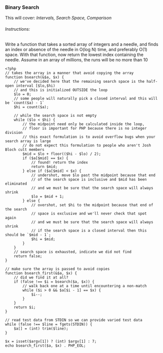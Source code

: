 ### Binary Search

This will cover: *Intervals, Search Space, Comparison*

###### Instructions:

Write a function that takes a sorted array of integers and a needle, and finds an index or absence of the needle in O(log N) time, and preferably O(1) space.  With that function, now return the lowest index containing the needle. Assume in an array of millions, the runs will be no more than 10


````
<?php
// takes the array in a manner that avoid copying the array
function bsearch(&$a, $x) {
    // we've decided here that the remaining search space is the half-open interval [$lo,$hi)
    // and this is initialized OUTSIDE the loop
    $lo = 0;
    // some people will naturally pick a closed interval and this will be `count($a) - 1`
    $hi = count($a);

    // while the search space is not empty
    while ($lo < $hi) {
        // the midpoint need only be calculated inside the loop,
        // floor is important for PHP because there is no integer division
        // this exact formulation is to avoid overflow bugs when your search array is large
        // do not expect this formulation to people who aren't Josh Bloch cult members
        $mid = $lo + floor(($hi - $lo) / 2);
        if ($a[$mid] == $x) {
            // found! return the index
            return $mid;
        } else if ($a[$mid] < $x) {
            // undershot, move $lo past the midpoint because that end
            // of the search space is inclusive and $mid has been eliminated
            // and we must be sure that the search space will always shrink
            $lo = $mid + 1;
        } else {
            // overshot, set $hi to the midpoint because that end of the search
            // space is exclusive and we'll never check that spot again
            // and we must be sure that the search space will always shrink
            // if the search space is a closed interval then this should be `$mid - 1`;
            $hi = $mid;
        }
    }
    // search space is exhausted, indicate we did not find
    return false;
}

// make sure the array is passed to avoid copies
function bsearch_first(&$a, $x) {
    // did we find it at all?
    if (false !== $i = bsearch($a, $x)) {
        // walk back one at a time until encountering a non-match
        while ($i > 0 && $a[$i - 1] == $x) {
            $i--;
        }
    }
    return $i;
}

// read test data from STDIN so we can provide varied test data
while (false !== $line = fgets(STDIN)) {
    $a[] = (int) trim($line);
}

$x = isset($argv[1]) ? (int) $argv[1] : 7;
echo bsearch_first($a, $x) . PHP_EOL;
````
